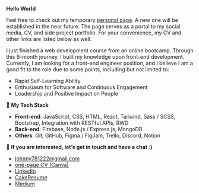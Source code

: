 **Hello World**

Feel free to check out my temporary [personal page](https://johnnyfang18.wixsite.com/my-site). A new one will be established in the near future. The page serves as a portal to my social media, CV, and side project portfolio. For your convenience, my CV and other links are listed below as well.

I just finished a web development course from an online bootcamp. Through this 9-month journey, I built my knowledge upon front-end development. Currently, I am looking for a front-end engineer position, and I believe I am a good fit to the role due to some points, including but not limited to:  
- Rapid Self-Learning Ability
- Enthusiasm for Software and Continuous Engagement
- Leadership and Positive Impact on People


🚀 **My Tech Stack**  
- **Front-end**: JavaScript, CSS, HTML, React, Tailwind, Sass / SCSS, Bootstrap, Integration with RESTful APIs, RWD
- **Back-end**: Firebase, Node.js / Express.js, MongoDB
- **Others**: Git, GitHub, Figma / FigJam, Trello, Discord, Notion


🤝 **If you are interested, let’s get in touch and have a chat :)**  
- johnny781222@gmail.com
- [one-page CV (Canva)](https://www.canva.com/design/DAFt3jp6oUQ/ayl5YfcX5ET8GlivsOvk5g/view?utm_content=DAFt3jp6oUQ&utm_campaign=designshare&utm_medium=link&utm_source=publishsharelink)
- [LinkedIn](https://www.linkedin.com/in/johnny-fang-9356b2156)
- [CakeResume](https://www.cakeresume.com/s--mjcyH8zZBzfm2UWfa2RGUw--/johnny-fang-resume-chinese)
- [Medium](https://medium.com/@johnnyfang_11536)
